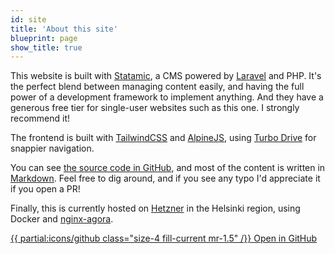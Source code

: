 ```yaml
---
id: site
title: 'About this site'
blueprint: page
show_title: true
---
```


This website is built with [Statamic](https://statamic.com), a CMS powered by [Laravel](https://laravel.com) and PHP. It's the perfect blend between managing content easily, and having the full power of a development framework to implement anything. And they have a generous free tier for single-user websites such as this one. I strongly recommend it!

The frontend is built with [TailwindCSS](https://tailwindcss.com) and [AlpineJS](https://alpinejs.dev), using [Turbo Drive](https://turbo.hotwired.dev/) for snappier navigation.

You can see [the source code in GitHub](https://github.com/noeldemartin/noeldemartin.com), and most of the content is written in [Markdown](https://en.wikipedia.org/wiki/Markdown). Feel free to dig around, and if you see any typo I'd appreciate it if you open a PR!

Finally, this is currently hosted on [Hetzner](https://www.hetzner.com/) in the Helsinki region, using Docker and [nginx-agora](https://github.com/noelDeMartin/nginx-agora).

<a href="https://github.com/noeldemartin/noeldemartin.com" target="_blank" class="inline-flex items-center justify-center rounded-md bg-black px-2.5 py-1.5 text-sm font-semibold text-white shadow-sm hover:bg-black focus-visible:outline-2 focus-visible:outline-offset-2 focus-visible:outline-black no-underline">
{{ partial:icons/github class="size-4 fill-current mr-1.5" /}}
<span class="-translate-y-0.5">Open in GitHub</span>
</a>
